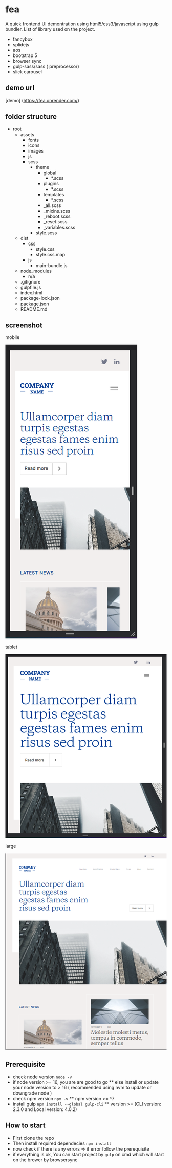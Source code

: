 # fea

A quick frontend UI demontration using html5/css3/javascript using gulp bundler.
List of library used on the project.
* fancybox
* splidejs
* aos
* bootstrap 5
* browser sync
* gulp-sass/sass ( preprocessor)
* slick carousel

## demo url
[demo] (https://fea.onrender.com/)

## folder structure

* root
    * assets
        * fonts
        * icons
        * images
        * js
        * scss
            * theme
                * global
                    * *.scss
                * plugins
                    * *.scss
                * templates
                    * *.scss
                * _all.scss
                * _mixins.scss
                * _reboot.scss
                * _reset.scss
                * _variables.scss
            * style.scss
    * dist
        * css
            * style.css
            * style.css.map
        * js
            * main-bundle.js
    * node_modules
        * n/a
    * .gitignore
    * gulpfile.js
    * index.html
    * package-lock.json
    * package.json
    * README.md
## screenshot

mobile

![screenshot-mobile](./assets/images/screenshot-mobile.png)

tablet

![screenshot-tablet](./assets/images/screenshot-tablet.png)

large

![screenshoot](./assets/images/screenshot.png)


## Prerequisite

* check node version `node -v`
* if node version >= 16, you are are good to go
** else install or update your node version to > 16 ( recommended using nvm to update or downgrade node )
* check npm version `npm -v`
** npm version >= ^7
* install gulp `npm install --global gulp-cli`
** version >= (CLI version: 2.3.0 and Local version: 4.0.2)

## How to start

* First clone the repo
* Then install required dependecies `npm install`
* now check if there is any errors => if error follow the prerequisite
* if everything is ok, You can start project by `gulp` on cmd which will start on the brower by browsersync

